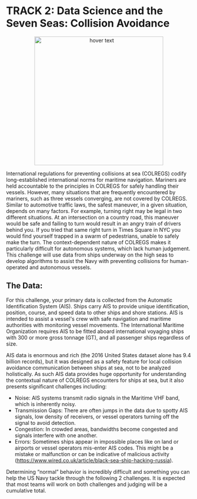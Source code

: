 # TRACK 2: Data Science and the Seven Seas: Collision Avoidance

<p align="center">
  <img src="https://static1.squarespace.com/static/596d24cd4402430bb863ffad/t/5b41e62603ce641f98f2e3cd/1536741696061/?format=1500w" width="350" title="hover text">
</p>


International regulations for preventing collisions at sea (COLREGS) codify long-established international norms for maritime navigation. Mariners are held accountable to the principles in COLREGS for safely handling their vessels. However, many situations that are frequently encountered by mariners, such as three vessels converging, are not covered by COLREGS. Similar to automotive traffic laws, the safest maneuver, in a given situation, depends on many factors.  For example, turning right may be legal in two different situations.  At an intersection on a country road, this maneuver would be safe and failing to turn would result in an angry train of drivers behind you.  If you tried that same right turn in Times Square in NYC you would find yourself trapped in a swarm of pedestrians, unable to safely make the turn.  The context-dependent nature of COLREGS makes it particularly difficult for autonomous systems, which lack human judgement. This challenge will use data from ships underway on the high seas to develop algorithms to assist the Navy with preventing collisions for human-operated and autonomous vessels. 

## The Data:

For this challenge, your primary data is collected from the Automatic Identification System (AIS). Ships carry AIS to provide unique identification, position, course, and speed data to other ships and shore stations. AIS is intended to assist a vessel's crew with safe navigation and maritime authorities with monitoring vessel movements. The International Maritime Organization requires AIS to be fitted aboard international voyaging ships with 300 or more gross tonnage (GT), and all passenger ships regardless of size.

AIS data is enormous and rich (the 2016 United States dataset alone has 9.4 billion records), but it was designed as a safety feature for local collision avoidance communication between ships at sea, not to be analyzed holistically. As such AIS data provides huge opportunity for understanding the contextual nature of COLREGS encounters for ships at sea, but it also presents significant challenges including:
- Noise: AIS systems transmit radio signals in the Maritime VHF band, which is inherently noisy. 
- Transmission Gaps: There are often jumps in the data due to spotty AIS signals, low density of receivers, or vessel operators turning off the signal to avoid detection.
- Congestion: In crowded areas, bandwidths become congested and signals interfere with one another. 
- Errors: Sometimes ships appear in impossible places like on land or airports or vessel operators mis-enter AIS codes. This might be a mistake or malfunction or can be indicative of malicious activity (https://www.wired.co.uk/article/black-sea-ship-hacking-russia).

Determining “normal” behavior is incredibly difficult and something you can help the US Navy tackle through the following 2 challenges. It is expected that most teams will work on both challenges and judging will be a cumulative total.
